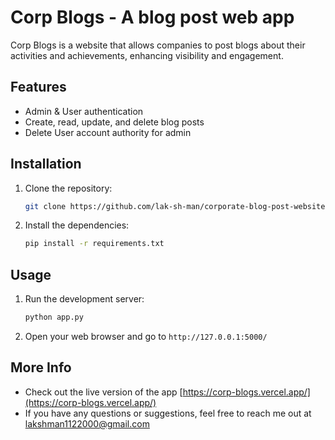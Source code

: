 # Corp Blogs - A blog post web app

Corp Blogs is a website that allows companies to post blogs about their activities and achievements, enhancing visibility and engagement.

## Features

- Admin & User authentication
- Create, read, update, and delete blog posts
- Delete User account authority for admin  

## Installation

1. Clone the repository:
    ```bash
    git clone https://github.com/lak-sh-man/corporate-blog-post-website.git
    ```
2. Install the dependencies:
    ```bash
    pip install -r requirements.txt
    ```

## Usage

1. Run the development server:
    ```bash
    python app.py
    ```

2. Open your web browser and go to `http://127.0.0.1:5000/`

## More Info

- Check out the live version of the app [https://corp-blogs.vercel.app/](https://corp-blogs.vercel.app/)
- If you have any questions or suggestions, feel free to reach me out at [lakshman1122000@gmail.com](mailto:lakshman1122000@gmail.com)



